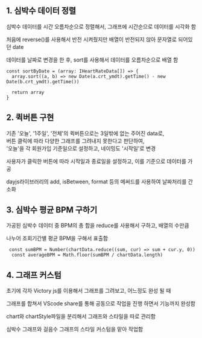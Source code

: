 ## 1. 심박수 데이터 정렬

심박수 데이터를 시간 오름차순으로 정렬해서, 그래프에 시간순으로 데이터를 시각화 함

처음에 reverse()를 사용해서 반전 시켜줬지만 배열이 반전되지 않아 문자열로 되어있던 date 

데이터를 날짜로 변경을 한 후, sort를 사용해서 데이터를 오름차순으로 배열 함

```tsx
const sortByDate = (array: IHeartRateData[]) => {
  array.sort((a, b) => new Date(a.crt_ymdt).getTime() - new Date(b.crt_ymdt).getTime())

  return array
}
```


## 2. 퀵버튼 구현
기존 '오늘', '1주일', '전체'의 퀵버튼으로는 3일밖에 없는 주어진 data로, <br/>
버튼 클릭에 따라 다양한 그래프를 그려내지 못한다고 판단하여, <br/>
'오늘'을 각 회원가입 기준일으로 설정하고, 네이밍도 '시작일'로 변경

사용자가 클릭한 버튼에 따라 시작일과 종료일을 설정하고, 이를 기준으로 데이터를 가공

dayjs라이브러리의 add, isBetween, format 등의 메써드를 사용하여 날짜처리를 간소화

## 3. 심박수 평균 BPM 구하기

가공된 심박수 데이터 중 BPM의 총 합을 reduce를 사용해서 구하고, 배열의 수만큼 

나누어 조회기간별 평균 BPM을 구해서 표출함

```tsx
 const sumBPM = Number(chartData.reduce((sum, cur) => sum + cur.y, 0))
  const averageBPM = Math.floor(sumBPM / chartData.length)
```

## 4. 그래프 커스텀

초기에 각자 Victory js를 이용해서 그래프를 그려보고, 어느정도 완성 될 때

그래프를 합쳐서 VScode share를 통해 공동으로 작업을 진행 하면서 기능까지 완성함

chart와 chartStyle파일을 분리해서 그래프와 스타일을 따로 관리함

심박수 그래프와 걸음수 그래프의 스타일 커스텀을 맡아 작업함
